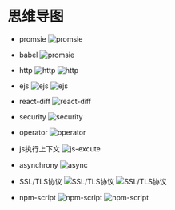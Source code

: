 # 思维导图
- promsie
![promsie](../images/promise.png)

- babel
![promsie](../images/babel.png)

- http
![http](../images/http1.png)
![http](../images/http2.png)

- ejs
![ejs](../images/ejs1.png)
![ejs](../images/ejs2.png)

- react-diff
![react-diff](../images/react-diff.png)

- security
![security](../images/security.png)

- operator
![operator](../images/operator.png)

- js执行上下文
![js-excute](../images/js-excute.png)

- asynchrony
![async](../images/async.png)

- SSL/TLS协议
![SSL/TLS协议](../images/rz.png)
![SSL/TLS协议](../images/rz2.png)

- npm-script
![npm-script](../images/npm-script1.png)
![npm-script](../images/npm-script2.png)
